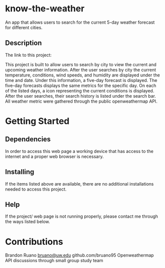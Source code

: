# know-the-weather
An app that allows users to search for the current 5-day weather forecast for different cities.

## Description
The link to this project:

This project is built to allow users to search by city to view the current and upcoming weather information. After the user searches by city the current temperature, conditions, wind speeds, and humidity are displayed under the time and date. Under this information, a five-day forecast is displayed. The five-day forecasts displays the same metrics for the specific day. On each of the listed days, a icon representing the current conditions is displayed. After the user searches, their search history is listed under the search bar. All weather metric were gathered through the public openweathermap API.


# Getting Started

## Dependencies

In order to access this web page a working device that has access to the internet and a proper web browser is necessary.

## Installing

If the items listed above are available, there are no additional installations needed to access this project.

## Help

If the project/ web page is not running properly, please contact me through the ways listed below.

# Contributions

Brandon Ruano
bruano@uw.edu
github.com/bruano95
Openweathermap API
discussions through small group study team